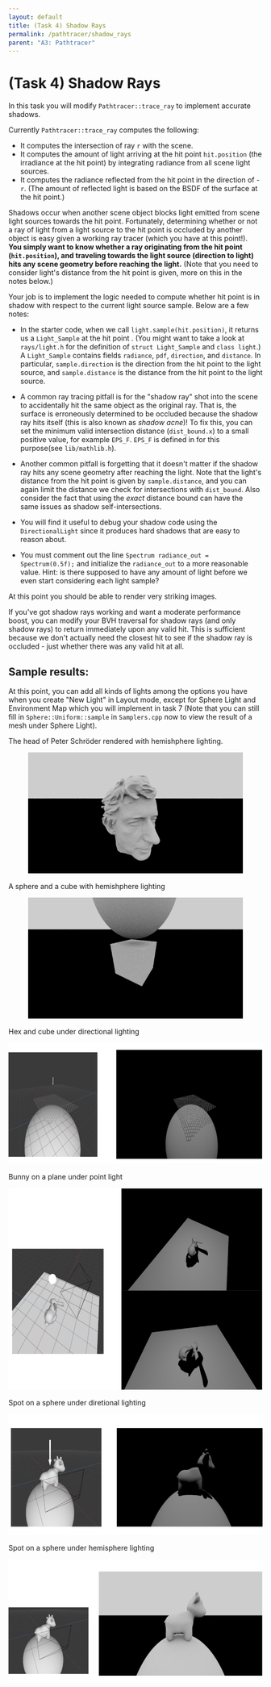 ```yaml
---
layout: default
title: (Task 4) Shadow Rays
permalink: /pathtracer/shadow_rays
parent: "A3: Pathtracer"
---
```


# (Task 4) Shadow Rays

In this task you will modify `Pathtracer::trace_ray` to implement accurate shadows.

Currently `Pathtracer::trace_ray` computes the following:

* It computes the intersection of ray `r` with the scene.
* It computes the amount of light arriving at the hit point `hit.position` (the irradiance at the hit point) by integrating radiance from all scene light sources.
* It computes the radiance reflected from the hit point in the direction of -`r`. (The amount of reflected light is based on the BSDF of the surface at the hit point.)

Shadows occur when another scene object blocks light emitted from scene light sources towards the hit point. Fortunately, determining whether or not a ray of light from a light source to the hit point is occluded by another object is easy given a working ray tracer (which you have at this point!). **You simply want to know whether a ray originating from the hit point (`hit.position`), and traveling towards the light source (direction to light) hits any scene geometry before reaching the light.** (Note that you need to consider light's distance from the hit point is given, more on this in the notes below.)

Your job is to implement the logic needed to compute whether hit point is in shadow with respect to the current light source sample. Below are a few notes:

* In the starter code, when we call `light.sample(hit.position)`, it returns us a `Light_Sample` at the hit point . (You might want to take a look at `rays/light.h` for the definition of `struct Light_Sample` and `class light`.) A `Light_Sample` contains fields `radiance`, `pdf`, `direction`, and `distance`. In particular, `sample.direction` is the direction from the hit point to the light source, and `sample.distance` is the distance from the hit point to the light source.

* A common ray tracing pitfall is for the "shadow ray" shot into the scene to accidentally hit the same object as the original ray. That is, the surface is erroneously determined to be occluded because the shadow ray hits itself (this is also known as _shadow acne_)! To fix this, you can set the minimum valid intersection distance (`dist_bound.x`) to a small positive value, for example `EPS_F`. `EPS_F` is defined in for this purpose(see `lib/mathlib.h`).

* Another common pitfall is forgetting that it doesn't matter if the shadow ray hits any scene geometry after reaching the light. Note that the light's distance from the hit point is given by `sample.distance`, and you can again limit the distance we check for intersections with `dist_bound`. Also consider the fact that using the _exact_ distance bound can have the same issues as shadow self-intersections.

* You will find it useful to debug your shadow code using the `DirectionalLight` since it produces hard shadows that are easy to reason about.

* You must comment out the line `Spectrum radiance_out = Spectrum(0.5f);` and initialize the `radiance_out` to a more reasonable value. Hint: is there supposed to have any amount of light before we even start considering each light sample?

At this point you should be able to render very striking images.

If you've got shadow rays working and want a moderate performance boost, you can modify your BVH traversal for shadow rays (and only shadow rays) to return immediately upon any valid hit. This is sufficient because we don't actually need the closest hit to see if the shadow ray is occluded - just whether there was any valid hit at all.

## Sample results:

At this point, you can add all kinds of lights among the options you have when you create "New Light" in Layout mode, except for Sphere Light and Environment Map which you will implement in task 7 (Note that you can still fill in `Sphere::Uniform::sample` in `Samplers.cpp` now to view the result of a mesh under Sphere Light).

The head of Peter Schröder rendered with hemishphere lighting.

<center><img src="new_results/shadow_peter.png" style="height:240px"></center>

A sphere and a cube with hemishphere lighting

<center><img src="new_results/cube_sphere_hemisphere.png" style="height:240px"></center>

Hex and cube under directional lighting

<center><img src="new_results/ref1.png" style="height:240px"></center>

Bunny on a plane under point light

<center><img src="new_results/ref2.png" style="height:400px"></center>

Spot on a sphere under diretional lighting

<center><img src="new_results/ref3.png" style="height:240px"></center>


Spot on a sphere under hemisphere lighting

<center><img src="new_results/ref4.png" style="height:240px"></center>


